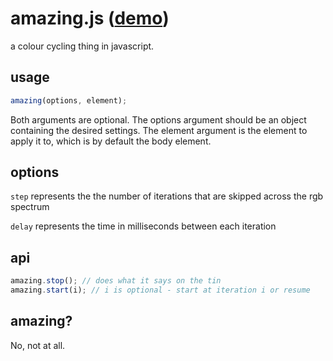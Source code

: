 # amazing.js ([demo](http://alexcoplan.github.com/amazingjs))

a colour cycling thing in javascript.

## usage

```javascript
amazing(options, element);
```

Both arguments are optional. The options argument should be an object containing the desired settings. The element argument is the element to apply it to, which is by default the body element.

## options

`step` represents the the number of iterations that are skipped across the rgb spectrum

`delay` represents the time in milliseconds between each iteration

## api

```javascript
amazing.stop(); // does what it says on the tin
amazing.start(i); // i is optional - start at iteration i or resume
```

## amazing?

No, not at all.